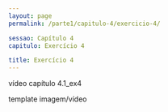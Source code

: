 ```yaml
---
layout: page
permalink: /parte1/capitulo-4/exercicio-4/

sessao: Capítulo 4
capitulo: Exercício 4

title: Exercício 4
---
```


vídeo capítulo 4.1_ex4

template imagem/vídeo
